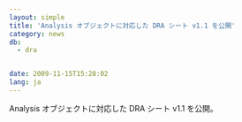 ```yaml
---
layout: simple
title: 'Analysis オブジェクトに対応した DRA シート v1.1 を公開'
category: news
db:
  - dra


date: 2009-11-15T15:28:02
lang: ja
---
```


Analysis オブジェクトに対応した DRA シート v1.1 を公開。
